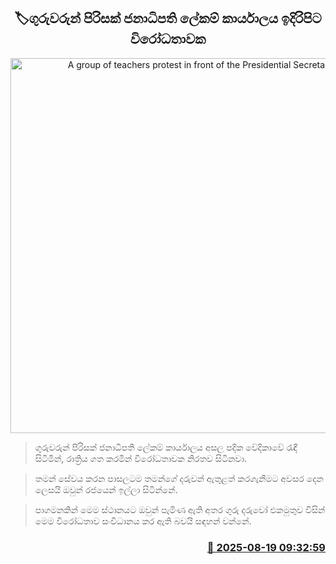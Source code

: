 <p align='center'><b><h2 align='center' title='A group of teachers protest in front of the Presidential Secretariat'>🏷ගුරුවරුන් පිරිසක් ජනාධිපති ‍ලේකම් කාර්යාලය ඉදිරිපිට විරෝධතාව​ක</h2></b></p>
<p align='center'><img src='https://helakuru.sgp1.cdn.digitaloceanspaces.com/esana/images/lib/teachers-pmd-k.jpg' width='600' alt='A group of teachers protest in front of the Presidential Secretariat'></p>

> ගුරුවරුන් පිරිසක් ජනාධිපති ලේකම් කාර්යාලය අසල පදික වේදිකාවේ රැඳී සිටිමින්, රාත්‍රිය ගත කරමින් විරෝධතාවක නිරතව සිටිනවා.

> තමන් සේවය කරන පාසලටම තමන්​ගේ දරුවන් ඇතුළත් කරගැනීමට අවසර දෙ​න ලෙසයි ඔවුන් රජයෙන් ඉල්ලා සිටින්නේ.

> පාගමනකින් මෙම ස්ථානයට ඔවුන් පැමිණ ඇති අත​ර ගුරු දරුවෝ එකමුතුව විසින් මෙම විරෝධතා​ව සංවිධානය කර ඇති බවයි සඳහන් වන්නේ.



<h3 align='right'><a href='https://www.helakuru.lk/esana/p/112807/'>📅 2025-08-19 09:32:59</a></h3>
